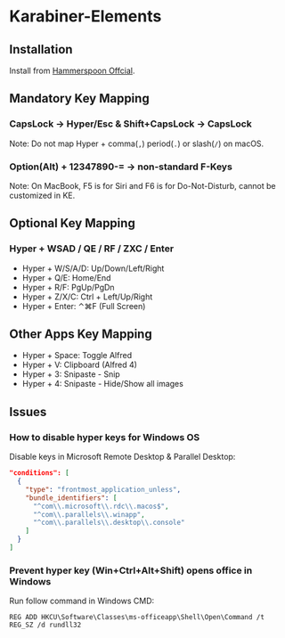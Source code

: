 # Karabiner-Elements

## Installation

Install from [Hammerspoon Offcial](https://karabiner-elements.pqrs.org/).

## Mandatory Key Mapping

### CapsLock -> Hyper/Esc & Shift+CapsLock -> CapsLock

Note: Do not map Hyper + comma(`,`) period(`.`) or slash(`/`) on macOS.

### Option(Alt) + 12347890-= -> non-standard F-Keys

Note: On MacBook, F5 is for Siri and F6 is for Do-Not-Disturb, cannot be customized in KE.

## Optional Key Mapping

### Hyper + WSAD / QE / RF / ZXC / Enter

- Hyper + W/S/A/D: Up/Down/Left/Right
- Hyper + Q/E: Home/End
- Hyper + R/F: PgUp/PgDn
- Hyper + Z/X/C: Ctrl + Left/Up/Right
- Hyper + Enter: ⌃⌘F (Full Screen)

## Other Apps Key Mapping

- Hyper + Space: Toggle Alfred
- Hyper + V: Clipboard (Alfred 4)
- Hyper + 3: Snipaste - Snip
- Hyper + 4: Snipaste - Hide/Show all images

## Issues

### How to disable hyper keys for Windows OS

Disable keys in Microsoft Remote Desktop & Parallel Desktop:

```json
"conditions": [
  {
    "type": "frontmost_application_unless",
    "bundle_identifiers": [
      "^com\\.microsoft\\.rdc\\.macos$",
      "^com\\.parallels\\.winapp",
      "^com\\.parallels\\.desktop\\.console"
    ]
  }
]
```

### Prevent hyper key (Win+Ctrl+Alt+Shift) opens office in Windows

Run follow command in Windows CMD:

```plain
REG ADD HKCU\Software\Classes\ms-officeapp\Shell\Open\Command /t REG_SZ /d rundll32
```
